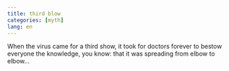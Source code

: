 ```yaml
---
title: third blow
categories: [myth]
lang: en
---
```


When the virus came for a third show, 
it took for doctors forever to bestow
everyone the knowledge, you know:
that it was spreading from elbow to elbow...
